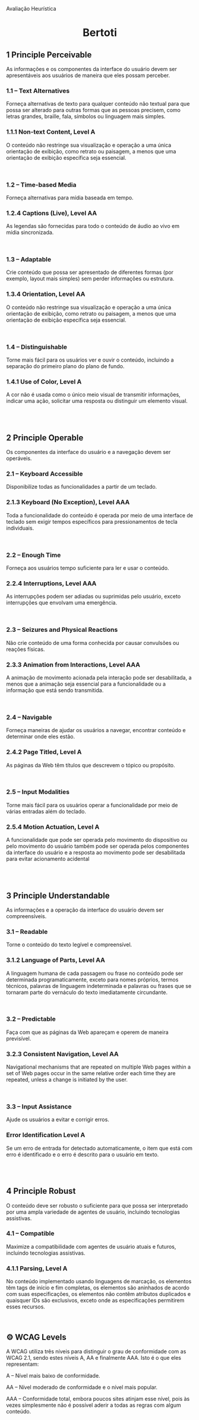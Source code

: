 Avaliação Heurística
<br>
<h1 align="center"> Bertoti </h1>
 
## 1 Principle Perceivable
As informações e os componentes da interface do usuário devem ser apresentáveis aos usuários de maneira que eles possam perceber.
 ### 1.1 – Text Alternatives
 Forneça alternativas de texto para qualquer conteúdo não textual para que possa ser alterado para outras formas que as pessoas precisem, como letras grandes, braille, fala, símbolos ou linguagem mais simples.
 ### 1.1.1 Non-text Content, Level A
  O conteúdo não restringe sua visualização e operação a uma única orientação de exibição, como retrato ou paisagem, a menos que uma orientação de exibição específica seja essencial.
  
  
<br>

 ### 1.2 – Time-based Media
 Forneça alternativas para mídia baseada em tempo.
 ### 1.2.4 Captions (Live), Level AA
As legendas são fornecidas para todo o conteúdo de áudio ao vivo em mídia sincronizada.
  
<br>

### 1.3 – Adaptable
 Crie conteúdo que possa ser apresentado de diferentes formas (por exemplo, layout mais simples) sem perder informações ou estrutura.
 ### 1.3.4 Orientation, Level AA
O conteúdo não restringe sua visualização e operação a uma única orientação de exibição, como retrato ou paisagem, a menos que uma orientação de exibição específica seja essencial.
  

<br>

### 1.4 – Distinguishable
 Torne mais fácil para os usuários ver e ouvir o conteúdo, incluindo a separação do primeiro plano do plano de fundo.
 ### 1.4.1 Use of Color, Level A
A cor não é usada como o único meio visual de transmitir informações, indicar uma ação, solicitar uma resposta ou distinguir um elemento visual.
  

<br>
<br>

## 2 Principle Operable
Os componentes da interface do usuário e a navegação devem ser operáveis.
 ### 2.1 – Keyboard Accessible
 Disponibilize todas as funcionalidades a partir de um teclado.
 ### 2.1.3 Keyboard (No Exception), Level AAA
 Toda a funcionalidade do conteúdo é operada por meio de uma interface de teclado sem exigir tempos específicos para pressionamentos de tecla individuais.
  
  
<br>

 ### 2.2 – Enough Time
 Forneça aos usuários tempo suficiente para ler e usar o conteúdo.
 ### 2.2.4 Interruptions, Level AAA
As interrupções podem ser adiadas ou suprimidas pelo usuário, exceto interrupções que envolvam uma emergência.
  

<br>

 ### 2.3 – Seizures and Physical Reactions
 Não crie conteúdo de uma forma conhecida por causar convulsões ou reações físicas.
 ### 2.3.3 Animation from Interactions, Level AAA
A animação de movimento acionada pela interação pode ser desabilitada, a menos que a animação seja essencial para a funcionalidade ou a informação que está sendo transmitida.
  

<br>

 ### 2.4 – Navigable
Forneça maneiras de ajudar os usuários a navegar, encontrar conteúdo e determinar onde eles estão.
 ### 2.4.2 Page Titled, Level A
As páginas da Web têm títulos que descrevem o tópico ou propósito.
   
<br>

 ### 2.5 – Input Modalities
Torne mais fácil para os usuários operar a funcionalidade por meio de várias entradas além do teclado.
 ### 2.5.4 Motion Actuation, Level A
A funcionalidade que pode ser operada pelo movimento do dispositivo ou pelo movimento do usuário também pode ser operada pelos componentes da interface do usuário e a resposta ao movimento pode ser desabilitada para evitar acionamento acidental <br><br>
  

<br>

## 3 Principle Understandable
As informações e a operação da interface do usuário devem ser compreensíveis.
 ###  3.1 – Readable
Torne o conteúdo do texto legível e compreensível.
 ### 3.1.2 Language of Parts, Level AA
 A linguagem humana de cada passagem ou frase no conteúdo pode ser determinada programaticamente, exceto para nomes próprios, termos técnicos, palavras de linguagem indeterminada e palavras ou frases que se tornaram parte do vernáculo do texto imediatamente circundante.
  
  
<br>

 ### 3.2 – Predictable
 Faça com que as páginas da Web apareçam e operem de maneira previsível.
 ### 3.2.3 Consistent Navigation, Level AA
Navigational mechanisms that are repeated on multiple Web pages within a set of Web pages occur in the same relative order each time they are repeated, unless a change is initiated by the user.
  

<br>

 ### 3.3 – Input Assistance
 Ajude os usuários a evitar e corrigir erros.
 ### Error Identification Level A
Se um erro de entrada for detectado automaticamente, o item que está com erro é identificado e o erro é descrito para o usuário em texto.
   <br><br>
  

<br>

## 4 Principle Robust
O conteúdo deve ser robusto o suficiente para que possa ser interpretado por uma ampla variedade de agentes de usuário, incluindo tecnologias assistivas.
 ###  4.1 – Compatible
Maximize a compatibilidade com agentes de usuário atuais e futuros, incluindo tecnologias assistivas.
 ### 4.1.1 Parsing, Level A
 No conteúdo implementado usando linguagens de marcação, os elementos têm tags de início e fim completas, os elementos são aninhados de acordo com suas especificações, os elementos não contêm atributos duplicados e quaisquer IDs são exclusivos, exceto onde as especificações permitirem esses recursos.
 
  
<br>

## ⚙️ WCAG Levels
A WCAG utiliza três níveis para distinguir o grau de conformidade com as WCAG 2.1, sendo estes níveis A, AA e finalmente AAA. Isto é o que eles representam:

A – Nível mais baixo de conformidade.

AA – Nível moderado de conformidade e o nível mais popular.

AAA – Conformidade total, embora poucos sites atinjam esse nível, pois às vezes simplesmente não é possível aderir a todas as regras com algum conteúdo.
      
